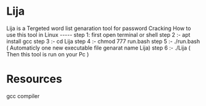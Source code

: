 # Lija
Lija is a Tergeted word list genaration tool for password Cracking
How to use this tool in Linux  -----
step 1:  first open terminal or shell
step 2  :- apt install gcc
step 3 :- cd Lija
step 4 :- chmod 777 run.bash
step 5 :- ./run.bash    ( Automaticly one new executable file genarat name Lija)
step 6 :- ./Lija        ( Then this tool is run on your Pc )

# Resources

gcc compiler
